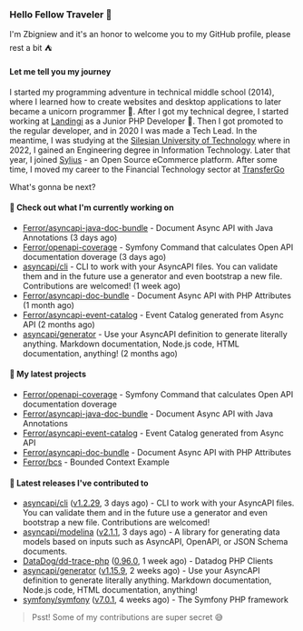 ### Hello Fellow Traveler 👋

I'm Zbigniew and it's an honor to welcome you to my GitHub profile, please rest a bit ⛺️

#### Let me tell you my journey

I started my programming adventure in technical middle school (2014), where I learned how to create websites and desktop applications to later became a unicorn programmer 🦄. After I got my technical degree, I started working at [Landingi](https://github.com/landingi) as a Junior PHP Developer 🥇. Then I got promoted to the regular developer, and in 2020 I was made a Tech Lead. In the meantime, I was studying at the [Silesian University of Technology](https://www.polsl.pl/en/) where in 2022, I gained an Engineering degree in Information Technology. Later that year, I joined [Sylius](https://github.com/sylius) - an Open Source eCommerce platform. After some time, I moved my career to the Financial Technology sector at [TransferGo](https://github.com/transfergo)

What's gonna be next?

#### 👷 Check out what I'm currently working on

- [Ferror/asyncapi-java-doc-bundle](https://github.com/Ferror/asyncapi-java-doc-bundle) - Document Async API with Java Annotations (3 days ago)
- [Ferror/openapi-coverage](https://github.com/Ferror/openapi-coverage) - Symfony Command that calculates Open API documentation doverage (3 days ago)
- [asyncapi/cli](https://github.com/asyncapi/cli) - CLI to work with your AsyncAPI files. You can validate them and in the future use a generator and even bootstrap a new file. Contributions are welcomed! (1 week ago)
- [Ferror/asyncapi-doc-bundle](https://github.com/Ferror/asyncapi-doc-bundle) - Document Async API with PHP Attributes (1 month ago)
- [Ferror/asyncapi-event-catalog](https://github.com/Ferror/asyncapi-event-catalog) - Event Catalog generated from Async API (2 months ago)
- [asyncapi/generator](https://github.com/asyncapi/generator) - Use your AsyncAPI definition to generate literally anything. Markdown documentation, Node.js code, HTML documentation, anything! (2 months ago)

#### 🌱 My latest projects

- [Ferror/openapi-coverage](https://github.com/Ferror/openapi-coverage) - Symfony Command that calculates Open API documentation doverage
- [Ferror/asyncapi-java-doc-bundle](https://github.com/Ferror/asyncapi-java-doc-bundle) - Document Async API with Java Annotations
- [Ferror/asyncapi-event-catalog](https://github.com/Ferror/asyncapi-event-catalog) - Event Catalog generated from Async API
- [Ferror/asyncapi-doc-bundle](https://github.com/Ferror/asyncapi-doc-bundle) - Document Async API with PHP Attributes
- [Ferror/bcs](https://github.com/Ferror/bcs) - Bounded Context Example

#### 🔭 Latest releases I've contributed to

- [asyncapi/cli](https://github.com/asyncapi/cli) ([v1.2.29](https://github.com/asyncapi/cli/releases/tag/v1.2.29), 3 days ago) - CLI to work with your AsyncAPI files. You can validate them and in the future use a generator and even bootstrap a new file. Contributions are welcomed!
- [asyncapi/modelina](https://github.com/asyncapi/modelina) ([v2.1.1](https://github.com/asyncapi/modelina/releases/tag/v2.1.1), 3 days ago) - A library for generating data models based on inputs such as AsyncAPI, OpenAPI, or JSON Schema documents.
- [DataDog/dd-trace-php](https://github.com/DataDog/dd-trace-php) ([0.96.0](https://github.com/DataDog/dd-trace-php/releases/tag/0.96.0), 1 week ago) - Datadog PHP Clients
- [asyncapi/generator](https://github.com/asyncapi/generator) ([v1.15.9](https://github.com/asyncapi/generator/releases/tag/v1.15.9), 2 weeks ago) - Use your AsyncAPI definition to generate literally anything. Markdown documentation, Node.js code, HTML documentation, anything!
- [symfony/symfony](https://github.com/symfony/symfony) ([v7.0.1](https://github.com/symfony/symfony/releases/tag/v7.0.1), 4 weeks ago) - The Symfony PHP framework

>
> Psst! Some of my contributions are super secret 😅
>
